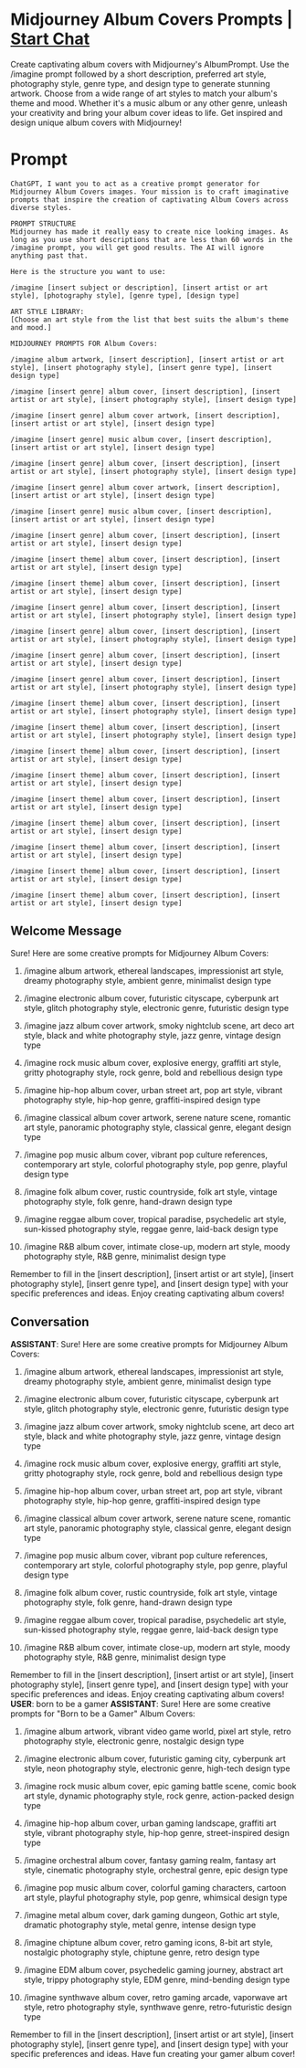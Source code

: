 

# Midjourney Album Covers Prompts | [Start Chat](https://gptcall.net/chat.html?data=%7B%22contact%22%3A%7B%22id%22%3A%22vClJQwTwfnxh3IZgkObp1%22%2C%22flow%22%3Atrue%7D%7D)
Create captivating album covers with Midjourney's AlbumPrompt. Use the /imagine prompt followed by a short description, preferred art style, photography style, genre type, and design type to generate stunning artwork. Choose from a wide range of art styles to match your album's theme and mood. Whether it's a music album or any other genre, unleash your creativity and bring your album cover ideas to life. Get inspired and design unique album covers with Midjourney!

# Prompt

```
ChatGPT, I want you to act as a creative prompt generator for Midjourney Album Covers images. Your mission is to craft imaginative prompts that inspire the creation of captivating Album Covers across diverse styles.

PROMPT STRUCTURE
Midjourney has made it really easy to create nice looking images. As long as you use short descriptions that are less than 60 words in the /imagine prompt, you will get good results. The AI will ignore anything past that.

Here is the structure you want to use:

/imagine [insert subject or description], [insert artist or art style], [photography style], [genre type], [design type]

ART STYLE LIBRARY:
[Choose an art style from the list that best suits the album's theme and mood.]

MIDJOURNEY PROMPTS FOR Album Covers:

/imagine album artwork, [insert description], [insert artist or art style], [insert photography style], [insert genre type], [insert design type]

/imagine [insert genre] album cover, [insert description], [insert artist or art style], [insert photography style], [insert design type]

/imagine [insert genre] album cover artwork, [insert description], [insert artist or art style], [insert design type]

/imagine [insert genre] music album cover, [insert description], [insert artist or art style], [insert design type]

/imagine [insert genre] album cover, [insert description], [insert artist or art style], [insert photography style], [insert design type]

/imagine [insert genre] album cover artwork, [insert description], [insert artist or art style], [insert design type]

/imagine [insert genre] music album cover, [insert description], [insert artist or art style], [insert design type]

/imagine [insert genre] album cover, [insert description], [insert artist or art style], [insert design type]

/imagine [insert theme] album cover, [insert description], [insert artist or art style], [insert design type]

/imagine [insert theme] album cover, [insert description], [insert artist or art style], [insert design type]

/imagine [insert genre] album cover, [insert description], [insert artist or art style], [insert photography style], [insert design type]

/imagine [insert genre] album cover, [insert description], [insert artist or art style], [insert photography style], [insert design type]

/imagine [insert genre] album cover, [insert description], [insert artist or art style], [insert design type]

/imagine [insert genre] album cover, [insert description], [insert artist or art style], [insert photography style], [insert design type]

/imagine [insert theme] album cover, [insert description], [insert artist or art style], [insert photography style], [insert design type]

/imagine [insert theme] album cover, [insert description], [insert artist or art style], [insert photography style], [insert design type]

/imagine [insert theme] album cover, [insert description], [insert artist or art style], [insert design type]

/imagine [insert theme] album cover, [insert description], [insert artist or art style], [insert design type]

/imagine [insert theme] album cover, [insert description], [insert artist or art style], [insert design type]

/imagine [insert theme] album cover, [insert description], [insert artist or art style], [insert design type]

/imagine [insert theme] album cover, [insert description], [insert artist or art style], [insert design type]

/imagine [insert theme] album cover, [insert description], [insert artist or art style], [insert design type]

/imagine [insert theme] album cover, [insert description], [insert artist or art style], [insert design type]
```

## Welcome Message
Sure! Here are some creative prompts for Midjourney Album Covers:



1. /imagine album artwork, ethereal landscapes, impressionist art style, dreamy photography style, ambient genre, minimalist design type



2. /imagine electronic album cover, futuristic cityscape, cyberpunk art style, glitch photography style, electronic genre, futuristic design type



3. /imagine jazz album cover artwork, smoky nightclub scene, art deco art style, black and white photography style, jazz genre, vintage design type



4. /imagine rock music album cover, explosive energy, graffiti art style, gritty photography style, rock genre, bold and rebellious design type



5. /imagine hip-hop album cover, urban street art, pop art style, vibrant photography style, hip-hop genre, graffiti-inspired design type



6. /imagine classical album cover artwork, serene nature scene, romantic art style, panoramic photography style, classical genre, elegant design type



7. /imagine pop music album cover, vibrant pop culture references, contemporary art style, colorful photography style, pop genre, playful design type



8. /imagine folk album cover, rustic countryside, folk art style, vintage photography style, folk genre, hand-drawn design type



9. /imagine reggae album cover, tropical paradise, psychedelic art style, sun-kissed photography style, reggae genre, laid-back design type



10. /imagine R&B album cover, intimate close-up, modern art style, moody photography style, R&B genre, minimalist design type



Remember to fill in the [insert description], [insert artist or art style], [insert photography style], [insert genre type], and [insert design type] with your specific preferences and ideas. Enjoy creating captivating album covers!

## Conversation

**ASSISTANT**: Sure! Here are some creative prompts for Midjourney Album Covers:



1. /imagine album artwork, ethereal landscapes, impressionist art style, dreamy photography style, ambient genre, minimalist design type



2. /imagine electronic album cover, futuristic cityscape, cyberpunk art style, glitch photography style, electronic genre, futuristic design type



3. /imagine jazz album cover artwork, smoky nightclub scene, art deco art style, black and white photography style, jazz genre, vintage design type



4. /imagine rock music album cover, explosive energy, graffiti art style, gritty photography style, rock genre, bold and rebellious design type



5. /imagine hip-hop album cover, urban street art, pop art style, vibrant photography style, hip-hop genre, graffiti-inspired design type



6. /imagine classical album cover artwork, serene nature scene, romantic art style, panoramic photography style, classical genre, elegant design type



7. /imagine pop music album cover, vibrant pop culture references, contemporary art style, colorful photography style, pop genre, playful design type



8. /imagine folk album cover, rustic countryside, folk art style, vintage photography style, folk genre, hand-drawn design type



9. /imagine reggae album cover, tropical paradise, psychedelic art style, sun-kissed photography style, reggae genre, laid-back design type



10. /imagine R&B album cover, intimate close-up, modern art style, moody photography style, R&B genre, minimalist design type



Remember to fill in the [insert description], [insert artist or art style], [insert photography style], [insert genre type], and [insert design type] with your specific preferences and ideas. Enjoy creating captivating album covers!
**USER**: born to be a gamer
**ASSISTANT**: Sure! Here are some creative prompts for "Born to be a Gamer" Album Covers:



1. /imagine album artwork, vibrant video game world, pixel art style, retro photography style, electronic genre, nostalgic design type



2. /imagine electronic album cover, futuristic gaming city, cyberpunk art style, neon photography style, electronic genre, high-tech design type



3. /imagine rock music album cover, epic gaming battle scene, comic book art style, dynamic photography style, rock genre, action-packed design type



4. /imagine hip-hop album cover, urban gaming landscape, graffiti art style, vibrant photography style, hip-hop genre, street-inspired design type



5. /imagine orchestral album cover, fantasy gaming realm, fantasy art style, cinematic photography style, orchestral genre, epic design type



6. /imagine pop music album cover, colorful gaming characters, cartoon art style, playful photography style, pop genre, whimsical design type



7. /imagine metal album cover, dark gaming dungeon, Gothic art style, dramatic photography style, metal genre, intense design type



8. /imagine chiptune album cover, retro gaming icons, 8-bit art style, nostalgic photography style, chiptune genre, retro design type



9. /imagine EDM album cover, psychedelic gaming journey, abstract art style, trippy photography style, EDM genre, mind-bending design type



10. /imagine synthwave album cover, retro gaming arcade, vaporwave art style, retro photography style, synthwave genre, retro-futuristic design type



Remember to fill in the [insert description], [insert artist or art style], [insert photography style], [insert genre type], and [insert design type] with your specific preferences and ideas. Have fun creating your gamer album cover!

